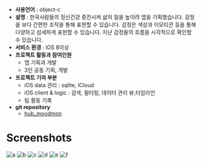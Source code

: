 * __사용언어__ : object-c
* __설명__ : 한국사람들의 정신건강 증진시켜 삶의 질을 높이려 앱을 기획했습니다. 감정을 보다 간편한 조작을 통해 표현할 수 있습니다. 감정은 색상과 이모티콘 등을 통해 다양하고 섬세하게 표현할 수 있습니다. 지난 감정들의 흐름을 시각적으로 확인할 수 있습니다.
* __서비스 환경__ : iOS 8이상
* __프로젝트 활동과 참여인원__
  - 앱 기획과 개발
  - 3인 공동 기획, 개발
* __프로젝트 기여 부분__
  - iOS data 관리 : sqlite, iCloud
  - iOS client & logic : 검색, 필터링, 데이터 관리 뷰,타임라인
  - 팀 활동 기록
* __git repository__
  - [hub_moodmon](https://github.com/NHNNEXT/2016-01-HUDI-iOS-HUB)

# Screenshots
![a](img/new.png)
![b](img/month.png)
![c](img/year.png)
![d](img/filter.png)
![e](img/search.png)
![f](img/saveImg.png)
